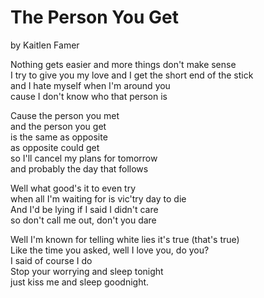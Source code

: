 # The Person You Get  
by Kaitlen Famer

Nothing gets easier and more things don't make sense  
I try to give you my love and I get the short end of the stick  
and I hate myself when I'm around you  
cause I don't know who that person is  

Cause the person you met  
and the person you get  
is the same as opposite  
as opposite could get  
so I'll cancel my plans for tomorrow  
and probably the day that follows  

Well what good's it to even try  
when all I'm waiting for is vic'try day to die  
And I'd be lying if I said I didn't care  
so don't call me out, don't you dare  

Well I'm known for telling white lies it's true (that's true)  
Like the time you asked, well I love you, do you?  
I said of course I do  
Stop your worrying and sleep tonight  
just kiss me and sleep goodnight.  

